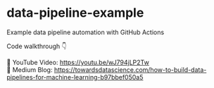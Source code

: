 # data-pipeline-example
Example data pipeline automation with GitHub Actions

Code walkthrough 👇

🎥 YouTube Video: https://youtu.be/wJ794jLP2Tw <br>
📰 Medium Blog: https://towardsdatascience.com/how-to-build-data-pipelines-for-machine-learning-b97bbef050a5
